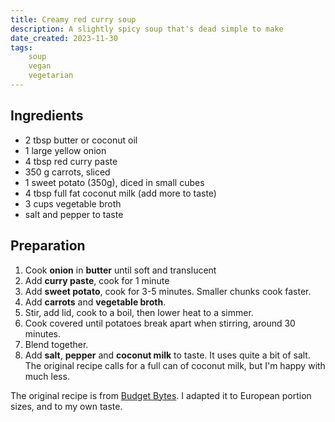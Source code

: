 ```yaml
---
title: Creamy red curry soup
description: A slightly spicy soup that's dead simple to make
date_created: 2023-11-30
tags:
    soup
    vegan
    vegetarian
---
```


## Ingredients

- 2 tbsp butter or coconut oil
- 1 large yellow onion
- 4 tbsp red curry paste
- 350 g carrots, sliced
- 1 sweet potato (350g), diced in small cubes
- 4 tbsp full fat coconut milk (add more to taste)
- 3 cups vegetable broth
- salt and pepper to taste

## Preparation

1. Cook **onion** in **butter** until soft and translucent
2. Add **curry paste**, cook for 1 minute
3. Add **sweet potato**, cook for 3-5 minutes. Smaller chunks cook faster.
4. Add **carrots** and **vegetable broth**.
5. Stir, add lid, cook to a boil, then lower heat to a simmer.
6. Cook covered until potatoes break apart when stirring, around 30 minutes. 
7. Blend together.
7. Add **salt**, **pepper** and **coconut milk** to taste. It uses quite a bit of salt. The original recipe calls for a full can of coconut milk, but I'm happy with much less.

The original recipe is from [Budget Bytes](https://www.budgetbytes.com/thai-coconut-curry-carrot-soup/). I adapted it to European portion sizes, and to my own taste.